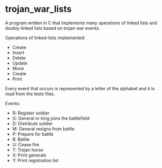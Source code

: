 # trojan_war_lists
A program written in C that implements many operations of linked lists and doubly-linked lists based on trojan war events.

Operations of linked-lists implemented:
<ul>
  <li> Create </li>
  <li> Insert </li>
  <li> Delete </li>
  <li> Update </li>
  <li> Move </li>
  <li> Create </li>
  <li> Print </li>
</ul>

Every event that occurs is represented by a letter of the alphabet and it is read from the tests files.

Events:
<ul>
  <li>R: Register soldier</li>
  <li>G: General or king joins the battlefield</li>
  <li>D: Distribute soldier</li>
  <li>M: General resigns from battle</li>
  <li>P: Prepare for battle</li>
  <li>B: Battle</li>
  <li>U: Cease fire</li>
  <li>T: Trojan horse</li>
  <li>X: Print generals</li>
  <li>Y: Print registration list</li>
</ul>
